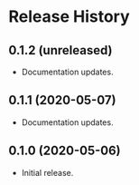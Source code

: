 Release History
===============

0.1.2 (unreleased)
------------------

- Documentation updates.


0.1.1 (2020-05-07)
------------------

- Documentation updates.


0.1.0 (2020-05-06)
------------------

-   Initial release.

